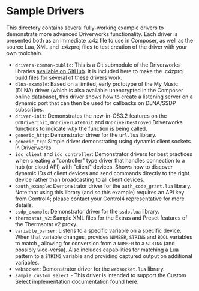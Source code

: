 # Sample Drivers

This directory contains several fully-working example drivers to demonstrate more advanced Driverworks functionality. Each driver is presented both as an immediate .c4z file to use in Composer, as well as the source Lua, XML and .c4zproj files to test creation of the driver with your own toolchain.

- `drivers-common-public`: This is a Git submodule of the Driverworks libraries [available on GitHub](https://github.com/control4/drivers-common-public). It is included here to make the .c4zproj build files for several of these drivers work.
- `dlna-example`: Based on a limited, early prototype of the My Music (DLNA) driver (which is also available unencrypted in the Composer online database), this driver shows how to create a listening server on a dynamic port that can then be used for callbacks on DLNA/SSDP subscribes.
- `driver-init`: Demonstrates the new-in-OS3.2 features on the `OnDriverInit`, `OnDriverLateInit` and `OnDriverDestroyed` Driverworks functions to indicate *why* the function is being called.
- `generic_http`: Demonstrator driver for the `url.lua` library.
- `generic_tcp`: Simple driver demonstrating using dynamic client sockets in Driverworks
- `idc_client` and `idc_controller`: Demonstrator drivers for best practices when creating a "controller" type driver that handles connection to a hub (or cloud API) with "client" devices. Shows how to discover dynamic IDs of client devices and send commands directly to the right device rather than broadcasting to all client devices.
- `oauth_example`: Demonstrator driver for the `auth_code_grant.lua` library. Note that using this library (and so this example) requires an API key from Control4; please contact your Control4 representative for more details.
- `ssdp_example`: Demonstrator driver for the `ssdp.lua` library.
- `thermostat_v2`: Sample XML files for the Extras and Preset features of the Thermsotat v2 proxy.
- `variable_parser`: Listens to a specific variable on a specific device. When that variable changes, provides `NUMBER`, `STRING` and `BOOL` variables to match , allowing for conversion from a `NUMBER` to a `STRING` (and possibly vice-versa). Also includes capabilities for matching a Lua pattern to a `STRING` variable and providing captured output on additional variables.
- `websocket`: Demonstrator driver for the `websocket.lua` library.
- `sample_custom_select` - This driver is intended to support the Custom Select implementation documentation found here: 
